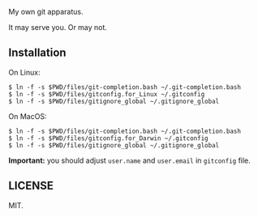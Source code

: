 
My own git apparatus.

It may serve you. Or may not.


Installation
------------

On Linux:

    $ ln -f -s $PWD/files/git-completion.bash ~/.git-completion.bash
    $ ln -f -s $PWD/files/gitconfig.for_Linux ~/.gitconfig
    $ ln -f -s $PWD/files/gitignore_global ~/.gitignore_global

On MacOS:

    $ ln -f -s $PWD/files/git-completion.bash ~/.git-completion.bash
    $ ln -f -s $PWD/files/gitconfig.for_Darwin ~/.gitconfig
    $ ln -f -s $PWD/files/gitignore_global ~/.gitignore_global


**Important:** you should adjust `user.name` and `user.email` in `gitconfig` file.


LICENSE
-------

MIT.
